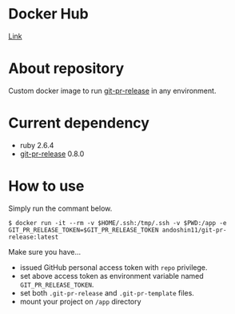 # Docker Hub
[Link](https://cloud.docker.com/u/andoshin11/repository/docker/andoshin11/git-pr-release)

# About repository
Custom docker image to run [git-pr-release](https://github.com/motemen/git-pr-release) in any environment.

# Current dependency
- ruby 2.6.4
- [git-pr-release](https://github.com/motemen/git-pr-release) 0.8.0

# How to use
Simply run the commant below.

```
$ docker run -it --rm -v $HOME/.ssh:/tmp/.ssh -v $PWD:/app -e GIT_PR_RELEASE_TOKEN=$GIT_PR_RELEASE_TOKEN andoshin11/git-pr-release:latest
```

Make sure you have...

- issued GitHub personal access token with `repo` privilege.
- set above access token as environment variable named `GIT_PR_RELEASE_TOKEN`.
- set both `.git-pr-release` and `.git-pr-template` files.
- mount your project on `/app` directory
